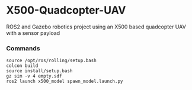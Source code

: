 # X500-Quadcopter-UAV
ROS2 and Gazebo robotics project using an X500 based quadcopter UAV with a sensor payload


### Commands
```source /opt/ros/rolling/setup.bash```  
```colcon build```  
```source install/setup.bash```  
```gz sim -v 4 empty.sdf```  
```ros2 launch x500_model spawn_model.launch.py```  